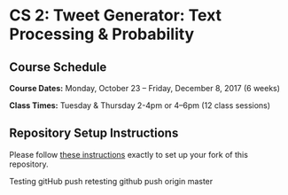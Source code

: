 # CS 2: Tweet Generator: Text Processing & Probability

## Course Schedule

**Course Dates:** Monday, October 23 – Friday, December 8, 2017 (6 weeks)

**Class Times:** Tuesday & Thursday 2-4pm or 4–6pm (12 class sessions)


## Repository Setup Instructions

Please follow [these instructions](Setup.md) exactly to set up your fork of this repository.

Testing gitHub push
retesting github push origin master
